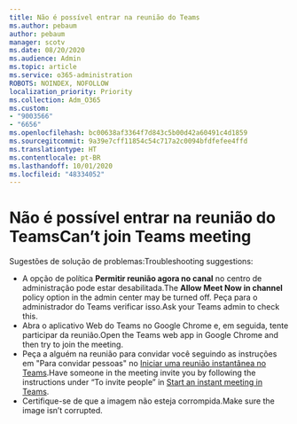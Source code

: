 ```yaml
---
title: Não é possível entrar na reunião do Teams
ms.author: pebaum
author: pebaum
manager: scotv
ms.date: 08/20/2020
ms.audience: Admin
ms.topic: article
ms.service: o365-administration
ROBOTS: NOINDEX, NOFOLLOW
localization_priority: Priority
ms.collection: Adm_O365
ms.custom:
- "9003566"
- "6656"
ms.openlocfilehash: bc00638af3364f7d843c5b00d42a60491c4d1859
ms.sourcegitcommit: 9a39e7cff11854c54c717a2c0094bfdfefee4ffd
ms.translationtype: HT
ms.contentlocale: pt-BR
ms.lasthandoff: 10/01/2020
ms.locfileid: "48334052"
---
```

# <a name="cant-join-teams-meeting"></a><span data-ttu-id="7b960-102">Não é possível entrar na reunião do Teams</span><span class="sxs-lookup"><span data-stu-id="7b960-102">Can’t join Teams meeting</span></span>

<span data-ttu-id="7b960-103">Sugestões de solução de problemas:</span><span class="sxs-lookup"><span data-stu-id="7b960-103">Troubleshooting suggestions:</span></span>  

- <span data-ttu-id="7b960-104">A opção de política **Permitir reunião agora no canal**  no centro de administração pode estar desabilitada.</span><span class="sxs-lookup"><span data-stu-id="7b960-104">The  **Allow Meet Now in channel**  policy option in the admin center may be turned off.</span></span> <span data-ttu-id="7b960-105">Peça para o administrador do Teams verificar isso.</span><span class="sxs-lookup"><span data-stu-id="7b960-105">Ask your Teams admin to check this.</span></span>
- <span data-ttu-id="7b960-106">Abra o aplicativo Web do Teams no Google Chrome e, em seguida, tente participar da reunião.</span><span class="sxs-lookup"><span data-stu-id="7b960-106">Open the Teams web app in Google Chrome and then try to join the meeting.</span></span>
- <span data-ttu-id="7b960-107">Peça a alguém na reunião para convidar você seguindo as instruções em "Para convidar pessoas" no  [Iniciar uma reunião instantânea no Teams](https://support.microsoft.com/office/start-an-instant-meeting-in-teams-ff95e53f-8231-4739-87fa-00b9723f4ef5).</span><span class="sxs-lookup"><span data-stu-id="7b960-107">Have someone in the meeting invite you by following the instructions under “To invite people” in  [Start an instant meeting in Teams](https://support.microsoft.com/office/start-an-instant-meeting-in-teams-ff95e53f-8231-4739-87fa-00b9723f4ef5).</span></span>
- <span data-ttu-id="7b960-108">Certifique-se de que a imagem não esteja corrompida.</span><span class="sxs-lookup"><span data-stu-id="7b960-108">Make sure the image isn’t corrupted.</span></span>
